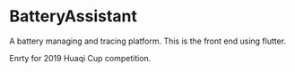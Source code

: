 # BatteryAssistant

A battery managing and tracing platform. This is the front end using flutter.

Enrty for 2019 Huaqi Cup competition.

